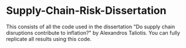 # Supply-Chain-Risk-Dissertation
This consists of all the code used in the dissertation "Do supply chain disruptions contribute to inflation?" by Alexandros Taliotis. You can fully replicate all results using this code.
